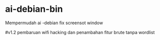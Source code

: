# ai-debian-bin
Mempermudah ai -debian
fix screensot window

#v1.2
pembaruan wifi hacking dan penambahan fitur brute tanpa wordlist
